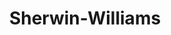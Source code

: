 ---
title: "Sherwin-Williams"
url: /mesquite/sherwin-williams-north-town-east-boulevard/
shop: Farben
---